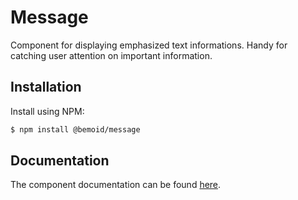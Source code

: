 # Message

Component for displaying emphasized text informations. Handy for catching user attention on important information.

## Installation

Install using NPM:

```bash
$ npm install @bemoid/message
```

## Documentation

The component documentation can be found [here](//bemoid.org/docs/message).
